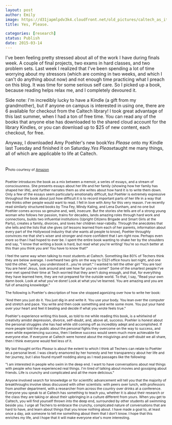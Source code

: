 ```yaml
---
layout: post
author: Emily
image: https://d31japmlpdv3k4.cloudfront.net/old_pictures/caltech_as_it_happens/6a0105349b8251970b01b7c7586b4b970b.jpg
title: Yes, Please.

categories: [research]
status: Publish
date: 2015-03-14
---
```



I've been feeling pretty stressed about all of the work I have during finals week. A couple of final projects, two exams in hard classes, and two problem sets. Last week I realized that I've been spending a lot of time worrying about my stressors (which are coming in two weeks, and which I can't do anything about now) and not enough time practicing what I preach on this blog. It was time for some serious self care. So I picked up a book, because reading helps relax me, and I completely devoured it.

Side note: I'm incredibly lucky to have a Kindle (a gift from my grandmother), but if anyone on campus is interested in using one, there are 6 available for checkout from the Caltech library! I took great advantage of this last summer, when I had a ton of free time. You can read any of the books that anyone else has downloaded to the shared cloud account for the library Kindles, or you can download up to $25 of new content, each checkout, for free.

Anyway, I downloaded Amy Poehler's new book*Yes Please* onto my Kindle last Tuesday and finished it on Saturday.*Yes Please*taught me many things, all of which are applicable to life at Caltech.

<h6></h6>
<h6></h6>
<h6></h6>
<h6></h6>
P<span style="font-size: 8pt;">hoto courtesy of <a href="https://www.amazon.com/Yes-Please-Amy-Poehler/dp/0062268341" target="_self">Amazon</a></h6>
<h6></h6>
Poehler introduces the book as a mix between a memoir, a series of essays, and a stream of consciousness. She presents essays about her life and her family (showing how her family has shaped her life), and further narrates them as she writes about how hard it is to write them down. Only a few of the essays seem particularly emotionally difficult, but Poehler is extremely expressive throughout the book about just how difficult it is to record important parts of her life in a way that she thinks other people would want to read. I fell in love with Amy for this very reason. I've recently read similarly structured books by Tina Fey, Mindy Kaling, and Lena Dunham, and no one but Poehler comes across so genuine and, well, insecure. But the stories she tells are of a strong young woman who follows her passion, trains for decades, lands amazing roles through hard work and connections, builds two influential institutions (Upright Citizens Brigade and Smart Girls at the Party), creates a family, divorces, and loves her children near-rabidly. Through the anecdotes that she tells and the lists that she gives (of lessons learned from each of her parents, information about every part of the Hollywood industry that she wants all people to know), Poehler throughly convinces me that she's wiser and stronger and more confident that I am right now. Perhaps even more so than I had hoped to ever be. I spent the entire book wanting to shake her by the shoulders and say, "I know that writing a book is hard, but read what you're writing! You're so much better at this than you think you are! You have to know that!"

I feel the same way when talking to most students at Caltech. Something like 80% of Techers think they are below average. I overheard two girls on the way to CS21 office hours last night, and one told the other, "yeah, you understood it...you're smart." I wanted to tell the other girl "You are too! You are here! Jesus, look around and see how far you've come!" Some of the smartest people I've ever met spend their time at Tech worried that they aren't doing enough, and that, for everything they have learned here, they are not prepared for the outside world. To that, I say, "Read your own damn book. Look at what you've done! Look at what you've learned. You are amazing and you are full of amazing knowledge."

The following is Poehler's description of how she stopped agonizing over how to write her book:


"And then you just do it. You just dig in and write it. You use your body. You lean over the computer and stretch and pace. You write and then cook something and write some more. You put your hand over your heart and feel it beating and decide if what you wrote feels true."


Poehler's experience writing this book, as told to me while reading this book, is a whirlwind of creativity amidst depression, divorce, self-doubt, and, above all, success. Poehler is honest about the personal struggles she has had while still coming off as incredibly adept and accomplished. If more people told the public about the personal fights they overcome on the way to success, and even while experiencing success, then I believe success would seem much more achievable for everyone else. If everyone at Caltech were honest about the misgivings and self-doubt we all share, then I think everyone would feel less of it.

My last thought on*Yes Please* is about the extent to which I think all Techers can relate to Poehler on a personal level. I was clearly enamored by her honesty and her transparency about her life and her journey, but I also found myself nodding along as I read passages like the following:


"I am interested in people who swim in the deep end. I want to have conversations about real things with people who have experienced real things. I'm tired of talking about movies and gossiping about friends. Life is crunchy and complicated and all the more delicious."


Anyone involved search for knowledge or for scientific advancement will tell you that the majority of breakthroughs involve ideas discussed with other scientists: with peers over lunch, with professors from another department, with a researcher from across the country over drinks at a conference. Everyone you speak to at Caltech has something to teach you, whether it is about their research or the class they are taking or about their upbringing in a culture different from yours. When you get to Caltech, you will find yourself thrown into the deep end, surrounded by other students all swimming beside you. I urge all Techers to embrace the crunchy, complicated nature of conversations that are hard to have, and learn about things that you know nothing about. I have made a goal to, at least once a day, ask someone to tell me something about them that I don't know. I hope that this enriches my life, and I hope that it will make everyone else's more interesting.

